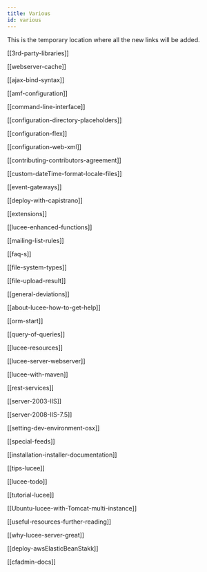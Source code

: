 ```yaml
---
title: Various
id: various
---
```


This is the temporary location where all the new links will be added.

[[3rd-party-libraries]]

[[webserver-cache]]

[[ajax-bind-syntax]]

[[amf-configuration]]

[[command-line-interface]]

[[configuration-directory-placeholders]]

[[configuration-flex]]

[[configuration-web-xml]]

[[contributing-contributors-agreement]]

[[custom-dateTime-format-locale-files]]

[[event-gateways]]

[[deploy-with-capistrano]]

[[extensions]]

[[lucee-enhanced-functions]]

[[mailing-list-rules]]

[[faq-s]]

[[file-system-types]]

[[file-upload-result]]

[[general-deviations]]

[[about-lucee-how-to-get-help]]

[[orm-start]]

[[query-of-queries]]

[[lucee-resources]]

[[lucee-server-webserver]]

[[lucee-with-maven]]

[[rest-services]]

[[server-2003-IIS]]

[[server-2008-IIS-7.5]]

[[setting-dev-environment-osx]]

[[special-feeds]]

[[installation-installer-documentation]]

[[tips-lucee]]

[[lucee-todo]]

[[tutorial-lucee]]

[[Ubuntu-lucee-with-Tomcat-multi-instance]]

[[useful-resources-further-reading]]

[[why-lucee-server-great]]

[[deploy-awsElasticBeanStakk]]

[[cfadmin-docs]]
